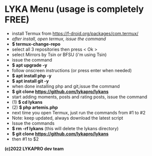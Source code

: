# LYKA Menu (usage is completely FREE)
- install Termux from https://f-droid.org/packages/com.termux/
- <i>after install, open termux, issue the command</i>
- <b>$ termux-change-repo</b>
- select all 3 repositories then press < Ok >
- select Mirrors by Tsin or BFSU (i'm using Tsin)
- issue the command
- <b>$ apt upgrade -y </b>
- follow onscreen instructions (or press enter when needed)
- <b>$ apt install php -y </b>
- <b>$ apt install git -y </b>
- when done installing php and git,issue the command
- <b>$ git clone https://github.com/lykapro/lykans</b>
- start adding moments, posts and rating posts, issue the command 
- (1) <b>$ cd lykans</b>
- (2) <b>$ php artemis.php</b>
- next time you open Termux, just run the commands from #1 to #2
- Note: keep updated, always download the latest script
- Issue the commands
- <b>$ rm -rf lykans</b> (this will delete the lykans directory)  
- <b>$ git clone https://github.com/lykapro/lykans</b>
- then #1 to $2

<b>(c)2022 LYKAPRO dev team</b>
